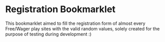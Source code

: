 Registration Bookmarklet
========================
This bookmarklet aimed to fill the registration form of almost every Free/Wager play sites with the valid random values, solely created for the purpose of testing during development :)
